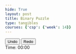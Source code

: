 ```yaml
---
hide: True
layout: post
title: Binary Puzzle
type: tangibles
courses: {'csp': {'week': 14}}
---
```


<html>
<head>
    <title>Binary Puzzle</title>
    <style>
        /* Add your CSS styles here */
    </style>
</head>
<body>
    <div id="puzzle-container">
        <!-- Grid will be generated by JavaScript -->
    </div>
    <div id="controls">
        <button id="undo">Undo</button>
        <button id="redo">Redo</button>
        <div id="timer">Time: 00:00</div>
    </div>
    <script>
    let history = [];
    let currentStep = -1;
    let timerInterval;
    let startTime;
    function generateGrid(size) {
        const container = document.getElementById('puzzle-container');
        container.style.gridTemplateColumns = `repeat(${size}, 50px)`;
        for (let i = 0; i < size; i++) {
            for (let j = 0; j < size; j++) {
                const cell = document.createElement('div');
                cell.className = 'puzzle-cell';
                cell.addEventListener('click', () => toggleCellValue(cell, true));
                container.appendChild(cell);
            }
        }
        startTimer();
        bindButtons();
    }
    function toggleCellValue(cell, addToHistory) {
        if (addToHistory) {
            saveHistory();
        }
        if (cell.textContent === '') {
            cell.textContent = '1';
        } else if (cell.textContent === '1') {
            cell.textContent = '0';
        } else {
            cell.textContent = '';
        }
        if (isPuzzleValid()) {
            alert("Congratulations! You solved the puzzle.");
        }
    }
    function startTimer() {
        startTime = new Date();
        timerInterval = setInterval(updateTimer, 1000);
    }
    function updateTimer() {
        const currentTime = new Date();
        const elapsed = new Date(currentTime - startTime);
        const minutes = elapsed.getUTCMinutes();
        const seconds = elapsed.getUTCSeconds();
        document.getElementById('timer').textContent = `Time: ${minutes.toString().padStart(2, '0')}:${seconds.toString().padStart(2, '0')}`;
    }
    function saveHistory() {
        const state = Array.from(document.querySelectorAll('.puzzle-cell')).map(cell => cell.textContent);
        history = history.slice(0, currentStep + 1);
        history.push(state);
        currentStep++;
    }
    function undo() {
        if (currentStep > 0) {
            currentStep--;
            restoreState(history[currentStep]);
        }
    }
    function redo() {
        if (currentStep < history.length - 1) {
            currentStep++;
            restoreState(history[currentStep]);
        }
    }
    function restoreState(state) {
        const cells = document.querySelectorAll('.puzzle-cell');
        state.forEach((value, index) => {
            cells[index].textContent = value;
        });
    }
    function bindButtons() {
        document.getElementById('undo').addEventListener('click', undo);
        document.getElementById('redo').addEventListener('click', redo);
    }
    function isPuzzleValid() {
        const size = 6; // assuming a 6x6 grid
        for (let i = 0; i < size; i++) {
            if (!checkRow(i, size) || !checkColumn(i, size)) {
                return false;
            }
        }
        return isPuzzleComplete(); // Check if the puzzle is complete
    }
    function isPuzzleComplete() {
        // Check if all cells are filled and the puzzle follows the rules
        const cells = document.querySelectorAll('.puzzle-cell');
        for (let cell of cells) {
            if (cell.textContent === '') {
                return false; // Puzzle is not complete if any cell is empty
            }
        }
        return true;
    }
    function checkRow(row, size) {
        let count = { '0': 0, '1': 0, '': 0 };
        let lastValue = null, repeat = 0;
        for (let col = 0; col < size; col++) {
            let cellIndex = row * size + col;
            let value = document.querySelectorAll('.puzzle-cell')[cellIndex].textContent;
            count[value]++;
            if (value === lastValue) {
                repeat++;
                if (repeat > 1 && value !== '') return false; // More than two same numbers adjacent
            } else {
                repeat = 0;
            }
            lastValue = value;
        }
        return count['0'] === count['1'] || count[''] > 0; // Equal number of '0's and '1's or empty cells present
    }
    function checkColumn(col, size) {
        let count = { '0': 0, '1': 0, '': 0 };
        let lastValue = null, repeat = 0;
        for (let row = 0; row < size; row++) {
            let cellIndex = row * size + col;
            let value = document.querySelectorAll('.puzzle-cell')[cellIndex].textContent;
            count[value]++;
            if (value === lastValue) {
                repeat++;
                if (repeat > 1 && value !== '') return false; // More than two same numbers adjacent
            } else {
                repeat = 0;
            }
            lastValue = value;
        }
        return count['0'] === count['1'] || count[''] > 0; // Equal number of '0's and '1's or empty cells present
    }
    document.addEventListener('DOMContentLoaded', () => {
        generateGrid(6); // Initialize 6x6 grid
    });
</script>

</body>
</html>
